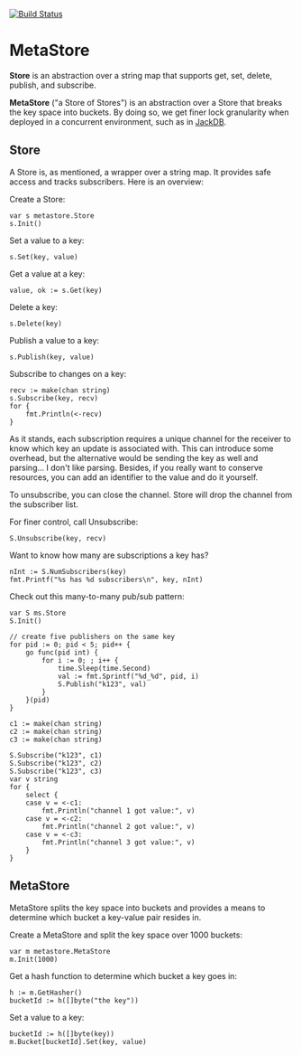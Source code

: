 [![Build Status](https://travis-ci.org/tristanwietsma/metastore.png?branch=master)](https://travis-ci.org/tristanwietsma/metastore)

MetaStore
=========

**Store** is an abstraction over a string map that supports get, set, delete, publish, and subscribe.

**MetaStore** ("a Store of Stores") is an abstraction over a Store that breaks the key space into buckets. By doing so, we get finer lock granularity when deployed in a concurrent environment, such as in [JackDB](https://github.com/tristanwietsma/jackdb).

Store
-----

A Store is, as mentioned, a wrapper over a string map. It provides safe access and tracks subscribers. Here is an overview:

Create a Store:

    var s metastore.Store
    s.Init()

Set a value to a key:

    s.Set(key, value)

Get a value at a key:

    value, ok := s.Get(key)

Delete a key:

    s.Delete(key)

Publish a value to a key:

    s.Publish(key, value)

Subscribe to changes on a key:

    recv := make(chan string)
    s.Subscribe(key, recv)
    for {
        fmt.Println(<-recv)
    }

As it stands, each subscription requires a unique channel for the receiver to know which key an update is associated with. This can introduce some overhead, but the alternative would be sending the key as well and parsing... I don't like parsing. Besides, if you really want to conserve resources, you can add an identifier to the value and do it yourself.

To unsubscribe, you can close the channel. Store will drop the channel from the subscriber list.

For finer control, call Unsubscribe:

    S.Unsubscribe(key, recv)

Want to know how many are subscriptions a key has?

    nInt := S.NumSubscribers(key)
    fmt.Printf("%s has %d subscribers\n", key, nInt)

Check out this many-to-many pub/sub pattern:

    var S ms.Store
    S.Init()
	
    // create five publishers on the same key
    for pid := 0; pid < 5; pid++ {
    	go func(pid int) {
			for i := 0; ; i++ {
				time.Sleep(time.Second)
				val := fmt.Sprintf("%d_%d", pid, i)
				S.Publish("k123", val)
			}
		}(pid)
	}

    c1 := make(chan string)
    c2 := make(chan string)
    c3 := make(chan string)
	
    S.Subscribe("k123", c1)
    S.Subscribe("k123", c2)
    S.Subscribe("k123", c3)
    var v string
    for {
    	select {
    	case v = <-c1:
    		fmt.Println("channel 1 got value:", v)
    	case v = <-c2:
    		fmt.Println("channel 2 got value:", v)
    	case v = <-c3:
    		fmt.Println("channel 3 got value:", v)
    	}
    }

MetaStore
---------

MetaStore splits the key space into buckets and provides a means to determine which bucket a key-value pair resides in.

Create a MetaStore and split the key space over 1000 buckets:

    var m metastore.MetaStore
    m.Init(1000)

Get a hash function to determine which bucket a key goes in:

    h := m.GetHasher()
    bucketId := h([]byte("the key"))

Set a value to a key:

    bucketId := h([]byte(key))
    m.Bucket[bucketId].Set(key, value)

